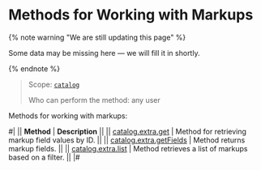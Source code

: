 # Methods for Working with Markups

{% note warning "We are still updating this page" %}

Some data may be missing here — we will fill it in shortly.

{% endnote %}

> Scope: [`catalog`](../../scopes/permissions.md)
>
> Who can perform the method: any user

Methods for working with markups:

#|
|| **Method** | **Description** ||
|| [catalog.extra.get](catalog-extra-get.md) | Method for retrieving markup field values by ID. ||
|| [catalog.extra.getFields](catalog-extra-get-fields.md) | Method returns markup fields. ||
|| [catalog.extra.list](catalog-extra-list.md) | Method retrieves a list of markups based on a filter. ||
|#